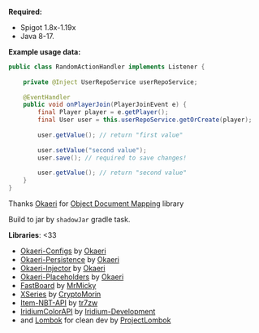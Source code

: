 **Required:**
- Spigot 1.8x-1.19x
- Java 8-17.

**Example usage data:**
```java
public class RandomActionHandler implements Listener {
    
    private @Inject UserRepoService userRepoService;
    
    @EventHandler
    public void onPlayerJoin(PlayerJoinEvent e) {
        final Player player = e.getPlayer();
        final User user = this.userRepoService.getOrCreate(player);
        
        user.getValue(); // return "first value"
        
        user.setValue("second value");
        user.save(); // required to save changes!
        
        user.getValue(); // return "second value"
    }
}
``` 
Thanks [Okaeri](https://github.com/OkaeriPoland) for [Object Document Mapping](https://github.com/OkaeriPoland/okaeri-persistence) library

Build to jar by ``shadowJar`` gradle task.

**Libraries**: <33
- [Okaeri-Configs](https://github.com/OkaeriPoland/okaeri-configs) by [Okaeri](https://github.com/OkaeriPoland)
- [Okaeri-Persistence](https://github.com/OkaeriPoland/okaeri-persistence) by [Okaeri](https://github.com/OkaeriPoland)
- [Okaeri-Injector](https://github.com/OkaeriPoland/okaeri-injector) by [Okaeri](https://github.com/OkaeriPoland)
- [Okaeri-Placeholders](https://github.com/OkaeriPoland/okaeri-placeholders) by [Okaeri](https://github.com/OkaeriPoland)
- [FastBoard](https://github.com/MrMicky-FR/FastBoard) by [MrMicky](https://github.com/MrMicky-FR)
- [XSeries](https://github.com/MrMicky-FR) by [CryptoMorin](https://github.com/CryptoMorin)
- [Item-NBT-API](https://github.com/tr7zw/Item-NBT-API) by [tr7zw](https://github.com/tr7zw)
- [IridiumColorAPI](https://github.com/Iridium-Development/IridiumColorAPI) by [Iridium-Development](https://github.com/Iridium-Development)
- and [Lombok](https://github.com/projectlombok/lombok) for clean dev by [ProjectLombok](https://github.com/projectlombok)